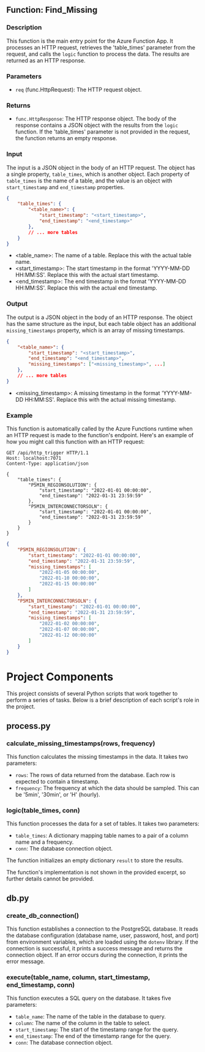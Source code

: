 ## Function: Find_Missing

### Description
This function is the main entry point for the Azure Function App. It processes an HTTP request, retrieves the 'table_times' parameter from the request, and calls the `logic` function to process the data. The results are returned as an HTTP response.

### Parameters
- `req` (func.HttpRequest): The HTTP request object.

### Returns
- `func.HttpResponse`: The HTTP response object. The body of the response contains a JSON object with the results from the `logic` function. If the 'table_times' parameter is not provided in the request, the function returns an empty response.

### Input
The input is a JSON object in the body of an HTTP request. The object has a single property, `table_times`, which is another object. Each property of `table_times` is the name of a table, and the value is an object with `start_timestamp` and `end_timestamp` properties.

```json
{
    "table_times": {
        "<table_name>": {
            "start_timestamp": "<start_timestamp>",
            "end_timestamp": "<end_timestamp>"
        },
        // ... more tables
    }
}
```

- <table_name>: The name of a table. Replace this with the actual table name.
- <start_timestamp>: The start timestamp in the format 'YYYY-MM-DD HH:MM:SS'. Replace this with the actual start timestamp.
- <end_timestamp>: The end timestamp in the format 'YYYY-MM-DD HH:MM:SS'. Replace this with the actual end timestamp.


### Output
The output is a JSON object in the body of an HTTP response. The object has the same structure as the input, but each table object has an additional `missing_timestamps` property, which is an array of missing timestamps.

```json
{
    "<table_name>": {
        "start_timestamp": "<start_timestamp>",
        "end_timestamp": "<end_timestamp>",
        "missing_timestamps": ["<missing_timestamp>", ...]
    },
    // ... more tables
}
```
- <missing_timestamp>: A missing timestamp in the format 'YYYY-MM-DD HH:MM:SS'. Replace this with the actual missing timestamp.

### Example
This function is automatically called by the Azure Functions runtime when an HTTP request is made to the function's endpoint. Here's an example of how you might call this function with an HTTP request:


```http
GET /api/http_trigger HTTP/1.1
Host: localhost:7071
Content-Type: application/json

{
    "table_times": {
        "P5MIN_REGIONSOLUTION": {
            "start_timestamp": "2022-01-01 00:00:00",
            "end_timestamp": "2022-01-31 23:59:59"
        },
        "P5MIN_INTERCONNECTORSOLN": {
            "start_timestamp": "2022-01-01 00:00:00",
            "end_timestamp": "2022-01-31 23:59:59"
        }
    }
}

```
```json
{
    "P5MIN_REGIONSOLUTION": {
        "start_timestamp": "2022-01-01 00:00:00",
        "end_timestamp": "2022-01-31 23:59:59",
        "missing_timestamps": [
            "2022-01-05 00:00:00",
            "2022-01-10 00:00:00",
            "2022-01-15 00:00:00"
        ]
    },
    "P5MIN_INTERCONNECTORSOLN": {
        "start_timestamp": "2022-01-01 00:00:00",
        "end_timestamp": "2022-01-31 23:59:59",
        "missing_timestamps": [
            "2022-01-02 00:00:00",
            "2022-01-07 00:00:00",
            "2022-01-12 00:00:00"
        ]
    }
}
```
# Project Components

This project consists of several Python scripts that work together to perform a series of tasks. Below is a brief description of each script's role in the project.


## process.py

### calculate_missing_timestamps(rows, frequency)

This function calculates the missing timestamps in the data. It takes two parameters:

- `rows`: The rows of data returned from the database. Each row is expected to contain a timestamp.
- `frequency`: The frequency at which the data should be sampled. This can be '5min', '30min', or 'H' (hourly).


### logic(table_times, conn)

This function processes the data for a set of tables. It takes two parameters:

- `table_times`: A dictionary mapping table names to a pair of a column name and a frequency.
- `conn`: The database connection object.

The function initializes an empty dictionary `result` to store the results.

The function's implementation is not shown in the provided excerpt, so further details cannot be provided.
## db.py

### create_db_connection()

This function establishes a connection to the PostgreSQL database. It reads the database configuration (database name, user, password, host, and port) from environment variables, which are loaded using the `dotenv` library. If the connection is successful, it prints a success message and returns the connection object. If an error occurs during the connection, it prints the error message.

### execute(table_name, column, start_timestamp, end_timestamp, conn)

This function executes a SQL query on the database. It takes five parameters:

- `table_name`: The name of the table in the database to query.
- `column`: The name of the column in the table to select.
- `start_timestamp`: The start of the timestamp range for the query.
- `end_timestamp`: The end of the timestamp range for the query.
- `conn`: The database connection object.
